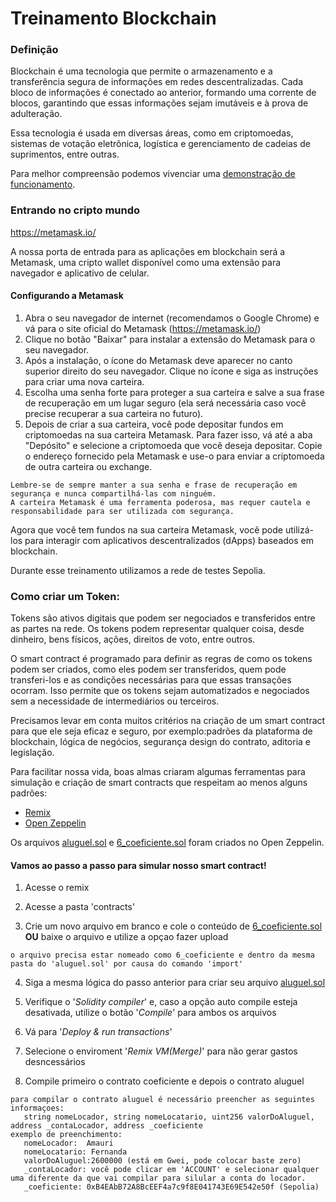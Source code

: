 # Treinamento Blockchain

### Definição

Blockchain é uma tecnologia que permite o armazenamento e a transferência segura de informações em redes descentralizadas. Cada bloco de informações é conectado ao anterior, formando uma corrente de blocos, garantindo que essas informações sejam imutáveis e à prova de adulteração.

Essa tecnologia é usada em diversas áreas, como em criptomoedas, sistemas de votação eletrônica, logística e gerenciamento de cadeias de suprimentos, entre outras.

Para melhor compreensão podemos vivenciar uma [demonstração de funcionamento](https://andersbrownworth.com/blockchain/).


### Entrando no cripto mundo
https://metamask.io/

A nossa porta de entrada para as aplicações em blockchain será a Metamask, uma cripto wallet disponível como uma extensão para navegador e aplicativo de celular.

#### Configurando a Metamask
 1. Abra o seu navegador de internet (recomendamos o Google Chrome) e vá para o site oficial do Metamask (https://metamask.io/)
 2. Clique no botão "Baixar" para instalar a extensão do Metamask para o seu navegador.
 3. Após a instalação, o ícone do Metamask deve aparecer no canto superior direito do seu navegador. Clique no ícone e siga as instruções para criar uma nova carteira.
 4. Escolha uma senha forte para proteger a sua carteira e salve a sua frase de recuperação em um lugar seguro (ela será necessária caso você precise recuperar a sua carteira no futuro).
 5. Depois de criar a sua carteira, você pode depositar fundos em criptomoedas na sua carteira Metamask. Para fazer isso, vá até a aba "Depósito" e selecione a criptomoeda que você deseja depositar. Copie o endereço fornecido pela Metamask e use-o para enviar a criptomoeda de outra carteira ou exchange.
 
 
 ```
 Lembre-se de sempre manter a sua senha e frase de recuperação em segurança e nunca compartilhá-las com ninguém. 
 A carteira Metamask é uma ferramenta poderosa, mas requer cautela e responsabilidade para ser utilizada com segurança.
 ```

Agora que você tem fundos na sua carteira Metamask, você pode utilizá-los para interagir com aplicativos descentralizados (dApps) baseados em blockchain.

Durante esse treinamento utilizamos a rede de testes Sepolia.

### Como criar um Token:

Tokens são ativos digitais que podem ser negociados e transferidos entre as partes na rede. Os tokens podem representar qualquer coisa, desde dinheiro, bens físicos, ações, direitos de voto, entre outros.

O smart contract é programado para definir as regras de como os tokens podem ser criados, como eles podem ser transferidos, quem pode transferi-los e as condições necessárias para que essas transações ocorram. Isso permite que os tokens sejam automatizados e negociados sem a necessidade de intermediários ou terceiros.

Precisamos levar em conta muitos critérios na criação de um smart contract para que ele seja eficaz e seguro, por exemplo:padrões da plataforma de blockchain, lógica de negócios, segurança design do contrato, aditoria e legislação.

Para facilitar nossa vida, boas almas criaram algumas ferramentas para simulação e criação de smart contracts que respeitam ao menos alguns padrões:
 - [Remix](https://remix.ethereum.org/)
 - [Open Zeppelin](https://docs.openzeppelin.com/contracts/4.x/wizard)

Os arquivos [aluguel.sol](https://github.com/marcosdeoliveira/Treinamento_Blockchain/blob/main/aluguel.sol) e [6_coeficiente.sol](https://github.com/marcosdeoliveira/Treinamento_Blockchain/blob/main/6_coeficiente.sol) foram criados no Open Zeppelin.


#### Vamos ao passo a passo para simular nosso smart contract!

 1. Acesse o remix
 
 2. Acesse a pasta 'contracts'
 
 3. Crie um novo arquivo em branco e cole o conteúdo de [6_coeficiente.sol](https://github.com/marcosdeoliveira/Treinamento_Blockchain/blob/main/6_coeficiente.sol) **OU** baixe o arquivo e utilize a opçao fazer upload 
```
o arquivo precisa estar nomeado como 6_coeficiente e dentro da mesma pasta do 'aluguel.sol' por causa do comando 'import'
```

 4. Siga a mesma lógica do passo anterior para criar seu arquivo [aluguel.sol](https://github.com/marcosdeoliveira/Treinamento_Blockchain/blob/main/aluguel.sol)
 
 5. Verifique o '_Solidity compiler_' e, caso a opção auto compile esteja desativada, utilize o botão '_Compile_' para ambos os arquivos
 
 6. Vá para '_Deploy & run transactions_' 
 
 7. Selecione o enviroment '_Remix VM(Merge)_' para não gerar gastos desncessários
 
 8. Compile primeiro o contrato coeficiente e depois o contrato aluguel
 ```
para compilar o contrato aluguel é necessário preencher as seguintes informaçoes: 
    string nomeLocador, string nomeLocatario, uint256 valorDoAluguel, address _contaLocador, address _coeficiente
exemplo de preenchimento:
    nomeLocador:  Amauri
    nomeLocatario: Fernanda
    valorDoAluguel:2600000 (está em Gwei, pode colocar baste zero)
    _contaLocador: você pode clicar em 'ACCOUNT' e selecionar qualquer uma diferente da que vai compilar para silular a conta do locador.
    _coeficiente: 0xB4EAbB72A8BcEEF4a7c9f8E041743E69E542e50f (Sepolia)
```      
   
      
      
      
      
      
      
